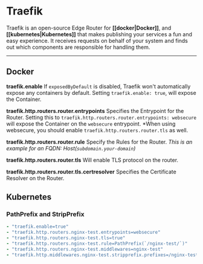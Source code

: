 # Traefik
Traefik is an open-source Edge Router for **[[docker|Docker]]**, and **[[kubernetes|Kubernetes]]** that makes publishing your services a fun and easy experience. It receives requests on behalf of your system and finds out which components are responsible for handling them.

---
## Docker

**traefik.enable**
If `exposedByDefault` is disabled, Traefik won't automatically expose any containers by default. Setting `traefik.enable: true`, will expose the Container.

**traefik.http.routers.router.entrypoints** 
Specifies the Entrypoint for the Router. Setting this to `traefik.http.routers.router.entrypoints: websecure` will expose the Container on the `websecure` entrypoint.
*When using websecure, you should enable `traefik.http.routers.router.tls` as well.

**traefik.http.routers.router.rule**
Specify the Rules for the Router.
*This is an example for an FQDN: Host(`subdomain.your-domain`)*

**traefik.http.routers.router.tls**	
Will enable TLS protocol on the router.

**traefik.http.routers.router.tls.certresolver**
Specifies the Certificate Resolver on the Router.

## Kubernetes


### PathPrefix and StripPrefix


```yml
- "traefik.enable=true"
- "traefik.http.routers.nginx-test.entrypoints=websecure"
- "traefik.http.routers.nginx-test.tls=true"
- "traefik.http.routers.nginx-test.rule=PathPrefix(`/nginx-test/`)"
- "traefik.http.routers.nginx-test.middlewares=nginx-test"
- "traefik.http.middlewares.nginx-test.stripprefix.prefixes=/nginx-test"
```
